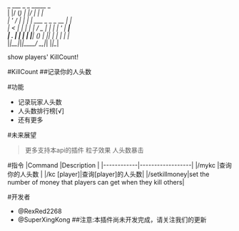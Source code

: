  _  ___ _ _  _____                  _   <br>
| |/ (_) | |/ ____|                | |  <br>
| ' / _| | | |     ___  _   _ _ __ | |_ <br>
|  < | | | | |    / _ \| | | | '_ \| __|<br>
| . \| | | | |___| (_) | |_| | | | | |_ <br>
|_|\_\_|_|_|\_____\___/ \__,_|_| |_|\__|<br>

show players' KillCount!

#KillCount
##记录你的人头数

#功能
- 记录玩家人头数
- 人头数排行榜[√]
- 还有更多

#未来展望
>更多支持本api的插件
>粒子效果
>人头数暴击

#指令
|Command     |Description       |
|------------|------------------|
|/mykc       |查询你的人头数      |
|/kc [player]|查询[player]的人头数|
|/setkillmoney|set the number of money that players can get when they kill others|

#开发者
- @RexRed2268
- @SuperXingKong
##注意:本插件尚未开发完成，请关注我们的更新
